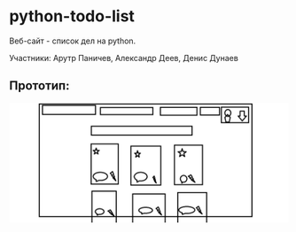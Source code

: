 # python-todo-list
Веб-сайт - список дел на python.

Участники: Арутр Паничев, Александр Деев, Денис Дунаев

## Прототип:
![Prototype image](/prototype.png)
